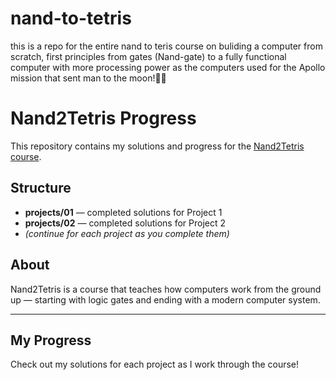 # nand-to-tetris
this is a repo for the entire nand to teris course on buliding a computer from scratch, first principles from gates (Nand-gate) to 
a fully functional computer with more processing power as the computers used for the Apollo mission that sent man to the moon!🚀🌒
# Nand2Tetris Progress

This repository contains my solutions and progress for the [Nand2Tetris course](https://www.nand2tetris.org/).

## Structure

- **projects/01** — completed solutions for Project 1
- **projects/02** — completed solutions for Project 2
- *(continue for each project as you complete them)*

## About

Nand2Tetris is a course that teaches how computers work from the ground up — starting with logic gates and ending with a modern computer system.

---

## My Progress

Check out my solutions for each project as I work through the course!

